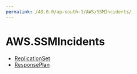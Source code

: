 ```yaml
---
permalink: /48.0.0/ap-south-1/AWS/SSMIncidents/
---
```


# AWS.SSMIncidents



* [ReplicationSet](ReplicationSet.md)
* [ResponsePlan](ResponsePlan.md)
